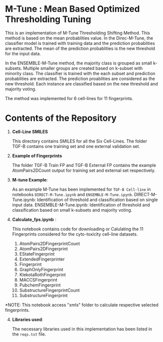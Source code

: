 # M-Tune : Mean Based Optimized Thresholding Tuning
This is an implementation of M-Tune Thresholding Shifting Method. 
This method is based on the mean probablities value. In the Direc-M-Tune,
the classifier model is trained with training data and the prediction probablities
are extracted. The mean of the prediction probablities is the new threshold for the input data.

In the ENSEMBLE-M-Tune method, the majority class is grouped as small k-subsets. 
Multiple smaller groups are created based on k-subset with minority class. The classifier is trained with the 
each subset and prediction probablities are extracted. The prediction proablities are considered as the new threshold.
Each instance are classified based on the new threshold and majority voting. 



The method was implemented for 6 cell-lines for 11 fingerprints.


# Contents of the Repository

1. **Cell-Line SMILES**

    This directory contains SMILES for all the Six Cell-Lines. The folder TGF-B contains one training set and one external validation set. 
	
2. **Example of Fingerprints**
    
	The folder TGF-B Train FP and TGF-B External FP contains the example AtomPairs2DCount output for training set and external set respectively. 

3. **M-tune Example**:

    As an example M-Tune has been implemented for `TGF-B Cell-line` in notebooks `DIRECT-M-Tune.ipynb` and `ENSEMBLE-M-Tune.ipynb`.
	DIRECT-M-Tune.ipynb: Identification of threshold and classification based on single input data. 
	ENSEMBLE-M-Tune.ipynb: Identification of threshold and classification based on small k-subsets and majority voting. 
	
	
2. **Calculate_fps.ipynb** :  

    This notebook contains code for downloading or Calulating the 11 Fingerprints considered for the cyto-toxicity cell-line datasets.
	
    1. AtomPairs2DFingerprintCount
    1. AtomPairs2DFingerprint
    1. EStateFingerprint
    1. ExtendedFingerprinter
    1. Fingerprint
    1. GraphOnlyFingerprint
    1. KlekotaRothFingerprint
    1. MACCSFingerprint
    1. PubchemFingerprint
    1. SubstructureFingerprintCount
    1. SubstructureFingerprint
	
*NOTE: This notebook access "xmls" folder to calculate respective selected fingerprints. 



4. **Libraries used**:

    The necessary libraries used in this implementation has been listed in the `reqs.txt` file.
